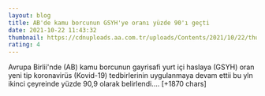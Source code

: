 ```yaml
--- 
layout: blog
title: AB'de kamu borcunun GSYH'ye oranı yüzde 90'ı geçti
date: 2021-10-22 11:43:32
thumbnail: https://cdnuploads.aa.com.tr/uploads/Contents/2021/10/22/thumbs_b_c_bf5e314b431397ffa5a087b2f7faaeee.jpg
rating: 4
---
```

Avrupa Birlii'nde (AB) kamu borcunun gayrisafi yurt içi haslaya (GSYH) oran yeni tip koronavirüs (Kovid-19) tedbirlerinin uygulanmaya devam ettii bu yln ikinci çeyreinde yüzde 90,9 olarak belirlendi.… [+1870 chars]
